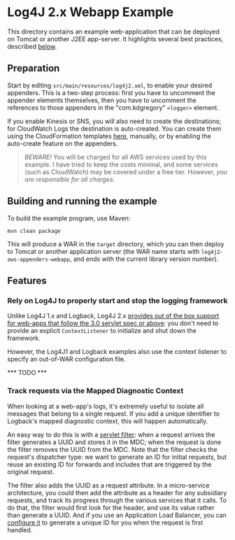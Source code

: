 # Log4J 2.x Webapp Example

This directory contains an example web-application that can be deployed on Tomcat or another
J2EE app-server. It highlights several best practices, described [below](#features).


## Preparation

Start by editing `src/main/resources/log4j2.xml`, to enable your desired appenders. This
is a two-step process: first you have to uncomment the appender elements themselves,
then you have to uncomment the references to those appenders in the "com.kdgregory"
`<logger>` element. 

If you enable Kinesis or SNS, you will also need to create the destinations; for CloudWatch
Logs the destination is auto-created. You can create them using the CloudFormation templates
[here](../cloudformation), manually, or by enabling the auto-create feature on the appenders.

> *BEWARE!* You will be charged for all AWS services used by this example. I have tried to keep
  the costs minimal, and some services (such as CloudWatch) may be covered under a free tier.
  However, *you are responsible for all charges*.


## Building and running the example

To build the example program, use Maven:

    mvn clean package

This will produce a WAR in the `target` directory, which you can then deploy to Tomcat or
another application server (the WAR name starts with `log4j2-aws-appenders-webapp`, and
ends with the current library version number).


## Features

### Rely on Log4J to properly start and stop the logging framework

Unlike Log4J 1.x and Logback, Log4J 2.x [provides out of the box support for web-apps that
follow the 3.0 servlet spec or above](https://logging.apache.org/log4j/2.x/manual/webapp.html):
you don't need to provide an explicit `ContextListener` to initialize and shut down the
framework.

However, the Log4J1 and Logback examples also use the context listener to specify an out-of-WAR
configuration file.

*** TODO ***



### Track requests via the Mapped Diagnostic Context

When looking at a web-app's logs, it's extremely useful to isolate all messages that belong to
a single request. If you add a unique identifier to Logback's mapped diagnostic context, this
will happen automatically.

An easy way to do this is with a [servlet filter](src/main/java/com/kdgregory/logback/aws/example/RequestIdFilter.java):
when a request arrives the filter generates a UUID and stores it in the MDC; when the request
is done the filter removes the UUID from the MDC. Note that the filter checks the request's
dispatcher type: we want to generate an ID for initial requests, but reuse an existing ID
for forwards and includes that are triggered by the original request.

The filter also adds the UUID as a request attribute. In a micro-service architecture, you could
then add the attribute as a header for any subsidiary requests, and track its progress through
the various services that it calls. To do that, the filter would first look for the header, and
use its value rather than generate a UUID. And if you use an Application Load Balancer, you can
[configure it](https://docs.aws.amazon.com/elasticloadbalancing/latest/application/load-balancer-request-tracing.html)
to generate a unique ID for you when the request is first handled.


